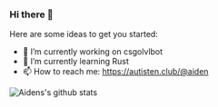 ### Hi there 👋



Here are some ideas to get you started:

- 🔭 I’m currently working on csgolvlbot
- 🌱 I’m currently learning Rust
- 📫 How to reach me: https://autisten.club/@aiden

![Aidens's github stats](https://github-readme-stats.vercel.app/api?username=AidenWTF&bg_color=0d1117&hide_border=true&text_color=#ffffff)
